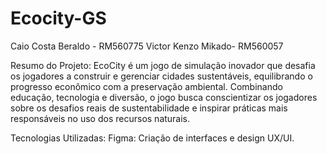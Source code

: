 # Ecocity-GS
Caio Costa Beraldo - RM560775
Victor Kenzo Mikado- RM560057

Resumo do Projeto:
EcoCity é um jogo de simulação inovador que desafia os jogadores a construir e gerenciar cidades sustentáveis, equilibrando o progresso econômico com a preservação ambiental. Combinando educação, tecnologia e diversão, o jogo busca conscientizar os jogadores sobre os desafios reais de sustentabilidade e inspirar práticas mais responsáveis no uso dos recursos naturais.

Tecnologias Utilizadas:
Figma: Criação de interfaces e design UX/UI.
